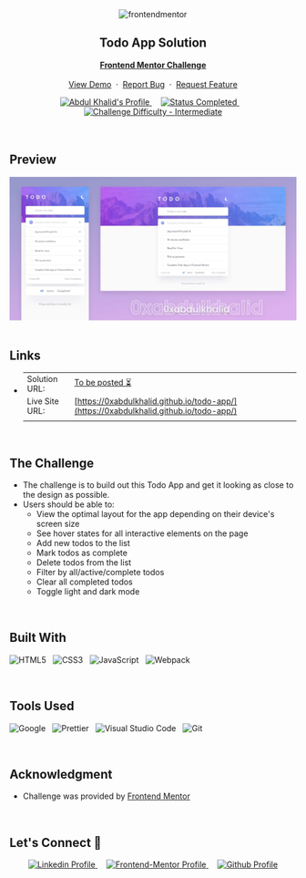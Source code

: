 <div align="center">

  <img src="https://www.frontendmentor.io/static/images/logo-mobile.svg" alt="frontendmentor" width="80">

  <h2 align="center">Todo App Solution</h2>
  <p align="center">
    <a href="https://www.frontendmentor.io/challenges/todo-app-Su1_KokOW"><strong>Frontend Mentor Challenge</strong></a>
    <br />
    <br />
    <a href="https://0xabdulkhalid.github.io/todo-app/">View Demo</a>
    &nbsp;·&nbsp;
    <a href="https://github.com/0xabdulkhalid/todo-app/issues">Report Bug</a>
    &nbsp;·&nbsp;
    <a href="https://github.com/0xabdulkhalid/todo-app/issues">Request Feature</a>
  </p>
</div>

<!-- Badges -->
<div align="center">
  <!-- Profiles -->
  <a href="https://www.frontendmentor.io/profile/0xabdulkhalid">
    <img src="https://img.shields.io/badge/Profile-0xAbdulKhalid-fefefe?style=for-the-badge&logo=frontendmentor" alt="Abdul Khalid's Profile">
  </a> &nbsp;&nbsp;&nbsp;

  <!-- Status -->
  <a href="#">
    <img src="https://img.shields.io/badge/Status-Completed-00CE80?style=for-the-badge" alt="Status Completed">
  </a> &nbsp;&nbsp;&nbsp;

  <!-- Difficulty -->
  <a href="https://www.frontendmentor.io/challenges?difficulties=1"  >
    <img src="https://img.shields.io/badge/Difficulty-Intermediate-F1B604?style=for-the-badge&logo=frontendmentor" alt="Challenge Difficulty - Intermediate">
  </a>

</div>
<br />
<br />



## **Preview**

<div align='center'>
<img src='https://raw.githubusercontent.com/0xabdulkhalid/todo-app/main/design/preview.webp' alt='Todo App solution preview image'>
</div>


<br>

## **Links**

- |||
  | :----- | :----- |
  | Solution URL: | [To be posted :hourglass_flowing_sand:](#link) |
  | Live Site URL: | [https://0xabdulkhalid.github.io/todo-app/](https://0xabdulkhalid.github.io/todo-app/) |
  |||

<br>


## The Challenge

- The challenge is to build out this Todo App and get it looking as close to the design as possible.
- Users should be able to:
  - View the optimal layout for the app depending on their device's screen size
  - See hover states for all interactive elements on the page
  - Add new todos to the list
  - Mark todos as complete
  - Delete todos from the list
  - Filter by all/active/complete todos
  - Clear all completed todos
  - Toggle light and dark mode

<br>


## **Built With**

 ![HTML5](https://img.shields.io/badge/html5-%23E34F26.svg?style=for-the-badge&logo=html5&logoColor=white) &nbsp; ![CSS3](https://img.shields.io/badge/css3-%231572B6.svg?style=for-the-badge&logo=css3&logoColor=white) &nbsp; ![JavaScript](https://img.shields.io/badge/ES6%20Modules%20-%23F7DF1E.svg?style=for-the-badge&logo=javascript&logoColor=black) &nbsp; ![Webpack](https://img.shields.io/badge/webpack-%238DD6F9.svg?style=for-the-badge&logo=webpack&logoColor=black)


<br>

## **Tools Used**

![Google](https://img.shields.io/badge/google-DA4437?style=for-the-badge&logo=google&logoColor=white) &nbsp;  ![Prettier](https://img.shields.io/badge/prettier-1A2C34?style=for-the-badge&logo=prettier&logoColor=F7BA3E) &nbsp; ![Visual Studio Code](https://img.shields.io/badge/VS%20Code-0078d7.svg?style=for-the-badge&logo=visual-studio-code&logoColor=white) &nbsp; ![Git](https://img.shields.io/badge/Git-F05032?style=for-the-badge&logo=git&logoColor=white)

<br>

## **Acknowledgment**

- Challenge was provided by [Frontend Mentor](https://www.frontendmentor.io)

<br>

## **Let's Connect 👋**

<div align=center>

  <a href="https://linkedin.com/in/0xabdulkhalid" >
    <img src="https://img.shields.io/badge/linkedin%20Profile-%2300acee.svg?color=405DE6&style=for-the-badge&logo=linkedin&logoColor=white" alt="Linkedin Profile">
  </a>&nbsp;&nbsp;&nbsp;

  <a href="https://www.frontendmentor.io/profile/0xabdulkhalid" >
    <img src="https://img.shields.io/badge/FEM%20Profile-f8f9f8?style=for-the-badge&logo=Frontend-Mentor&logoColor=black" alt="Frontend-Mentor Profile">
  </a> &nbsp;&nbsp;&nbsp;

  <a href="https://www.github.com/0xabdulkhalid/" >
    <img src="https://img.shields.io/badge/Github%20Profile-131313?style=for-the-badge&logo=github&logoColor=white" alt="Github Profile">
  </a>

</div>

<br>
